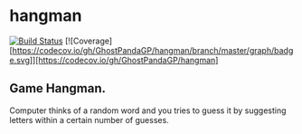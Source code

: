 # hangman
[![Build Status](https://travis-ci.com/GhostPandaGP/hangman.svg?branch=master)](https://travis-ci.com/GhostPandaGP/hangman)
[![Coverage][https://codecov.io/gh/GhostPandaGP/hangman/branch/master/graph/badge.svg]][https://codecov.io/gh/GhostPandaGP/hangman]

## Game Hangman.

Computer thinks of a random word and you tries to guess
it by suggesting letters within a certain number of guesses. 
